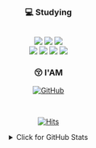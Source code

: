 

<div align=center>

<br>

### 💻 Studying

<br>
<img src="https://img.shields.io/badge/java-007396?style=for-the-badge&logo=java&logoColor=white">
<img src="https://img.shields.io/badge/spring-6DB33F?style=for-the-badge&logo=spring&logoColor=white">
<img src="https://img.shields.io/badge/springboot-6DB33F?style=for-the-badge&logo=springboot&logoColor=white">
<br>
<img src = "https://img.shields.io/badge/python-3670A0?style=for-the-badge&logo=python&logoColor=ffdd54">
<img src="https://img.shields.io/badge/mysql-4479A1?style=for-the-badge&logo=mysql&logoColor=white">
<img src="https://img.shields.io/badge/gradle-02303A?style=for-the-badge&logo=gradle&logoColor=white">
<img src = "https://img.shields.io/badge/Flutter-%2302569B.svg?style=for-the-badge&logo=Flutter&logoColor=white">
<br>

### 😚 I'AM

<p align="center">
    <a href="https://github.com/cvivis" target="_blank"><img alt="GitHub" src="https://img.shields.io/badge/-@cvivis-181717?style=for-the-badge&logo=GitHub&logoColor=white"></a>
</p>
<br>

[![Hits](https://hits.seeyoufarm.com/api/count/incr/badge.svg?url=https%3A%2F%2Fgithub.com%2Fcvivis&count_bg=%23000000&title_bg=%23000000&icon=&icon_color=%23&title=Visitors&edge_flat=false)](https://hits.seeyoufarm.com)
</div>

<div align=center>

<details>
<summary>Click for GitHub Stats</summary>
<p align="center">
    <img alt = "GitHub Stats" src="https://github-readme-stats.vercel.app/api?username=cvivis&show_icons=true&hide=issues&icon_color=000000&hide_border=true&title_color=000000&text_color=555" align = "left">
    <img alt = "Top Language" src="https://github-readme-stats.vercel.app/api/top-langs/?username=cvivis&hide=html,&hide_border=true&title_color=000000&layout=compact&text_color=000000"
</p>
</details>
